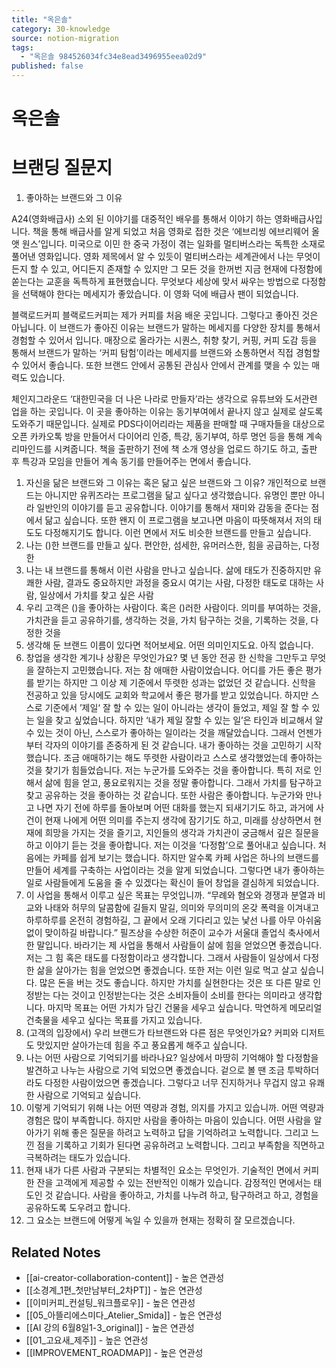 ```yaml
---
title: "옥은솔"
category: 30-knowledge
source: notion-migration
tags:
  - "옥은솔 984526034fc34e8ead3496955eea02d9"
published: false
---
```


# 옥은솔

# 브랜딩 질문지

1. 좋아하는 브랜드와 그 이유

A24(영화배급사)
소외 된 이야기를 대중적인 배우를 통해서 이야기 하는 영화배급사입니다. 책을 통해 배급사를 알게 되었고 처음 영화로 접한 것은 ‘에브리씽 에브리웨어 올 앳 원스’입니다. 미국으로 이민 한 중국 가정이 겪는 일화를 멀티버스라는 독특한 소재로 풀어낸 영화입니다. 영화 제목에서 알 수 있듯이 멀티버스라는 세계관에서 나는 무엇이든지 할 수 있고, 어디든지 존재할 수 있지만 그 모든 것을 한꺼번 지금 현재에 다정함에 쏟는다는 교훈을 독특하게 표현했습니다. 무엇보다 세상에 맞서 싸우는 방법으로 다정함을 선택해야 한다는 메세지가 좋았습니다. 이 영화 덕에 배급사 팬이 되었습니다.

블랙로드커피
블랙로드커피는 제가 커피를 처음 배운 곳입니다. 그렇다고 좋아진 것은 아닙니다. 이 브랜드가 좋아진 이유는 브랜드가 말하는 메세지를 다양한 장치를 통해서 경험할 수 있어서 입니다. 매장으로 올라가는 시퀀스, 취향 찾기, 커핑, 커피 도감 등을 통해서 브랜드가 말하는 ‘커피 탐험’이라는 메세지를 브랜드와 소통하면서 직접 경험할 수 있어서 좋습니다. 또한 브랜드 안에서 공통된 관심사 안에서 관계를 맺을 수 있는 매력도 있습니다.

체인지그라운드
‘대한민국을 더 나은 나라로 만들자’라는 생각으로 유튜브와 도서관련 업을 하는 곳입니다. 이 곳을 좋아하는 이유는 동기부여에서 끝나지 않고 실제로 살도록 도와주기 때문입니다. 실제로 PDS다이어리라는 제품을 판매할 때 구매자들을 대상으로 오픈 카카오톡 방을 만들어서 다이어리 인증, 특강, 동기부여, 하루 명언 등을 통해 계속 리마인드를 시켜줍니다. 책을 출판하기 전에 책 소개 영상을 업로드 하기도 하고, 출판 후 특강과 모임을 만들어 계속 동기를 만들어주는 면에서 좋습니다.

1. 자신을 닮은 브랜드와 그 이유는 혹은 닮고 싶은 브랜드와 그 이유?
   개인적으로 브랜드는 아니지만 유퀴즈라는 프로그램을 닮고 싶다고 생각했습니다. 유명인 뿐만 아니라 일반인의 이야기를 듣고 공유합니다. 이야기를 통해서 재미와 감동을 준다는 점에서 닮고 싶습니다. 또한 왠지 이 프로그램을 보고나면 마음이 따뜻해져서 저의 태도도 다정해지기도 합니다. 이런 면에서 저도 비슷한 브랜드를 만들고 싶습니다.
2. 나는 ()한 브랜드를 만들고 싶다.
   편안한, 섬세한, 유머러스한, 힘을 공급하는, 다정한
3. 나는 내 브랜드를 통해서 이런 사람을 만나고 싶습니다.
   삶에 태도가 진중하지만 유쾌한 사람, 결과도 중요하지만 과정을 중요시 여기는 사람, 다정한 태도로 대하는 사람, 일상에서 가치를 찾고 싶은 사람
4. 우리 고객은 ()을 좋아하는 사람이다. 혹은 ()러한 사람이다.
   의미를 부여하는 것을, 가치관을 듣고 공유하기를, 생각하는 것을, 가치 탐구하는 것을, 기록하는 것을, 다정한 것을
5. 생각해 둔 브랜드 이름이 있다면 적어보세요. 어떤 의미인지도요.
   아직 없습니다.
6. 창업을 생각한 계기나 상황은 무엇인가요?
   몇 년 동안 전공 한 신학을 그만두고 무엇을 잘하는지 고민했습니다. 저는 참 애매한 사람이었습니다. 어디를 가든 좋은 평가를 받기는 하지만 그 이상 제 기준에서 뚜렷한 성과는 없었던 것 같습니다. 신학을 전공하고 있을 당시에도 교회와 학교에서 좋은 평가를 받고 있었습니다. 하지만 스스로 기준에서 ’제일‘ 잘 할 수 있는 일이 아니라는 생각이 들었고, 제일 잘 할 수 있는 일을 찾고 싶었습니다. 하지만 ‘내가 제일 잘할 수 있는 일’은 타인과 비교해서 알 수 있는 것이 아닌, 스스로가 좋아하는 일이라는 것을 깨달았습니다. 그래서 언젠가 부터 각자의 이야기를 존중하게 된 것 같습니다.
   내가 좋아하는 것을 고민하기 시작했습니다. 조금 애매하기는 해도 뚜렷한 사람이라고 스스로 생각했었는데 좋아하는 것을 찾기가 힘들었습니다. 저는 누군가를 도와주는 것을 좋아합니다. 특히 저로 인해서 삶에 힘을 얻고, 풍요로워지는 것을 정말 좋아합니다. 그래서 가치를 탐구하고 찾고 공유하는 것을 좋아하는 것 같습니다. 또한 사람은 좋아합니다. 누군가와 만나고 나면 자기 전에 하루를 돌아보며 어떤 대화를 했는지 되새기기도 하고, 과거에 사건이 현재 나에게 어떤 의미를 주는지 생각에 잠기기도 하고, 미래를 상상하면서 현재에 희망을 가지는 것을 즐기고, 지인들의 생각과 가치관이 궁금해서 깊은 질문을 하고 이야기 듣는 것을 좋아합니다. 저는 이것을 ‘다정함’으로 풀어내고 싶습니다.
   처음에는 카페를 쉽게 보기는 했습니다. 하지만 알수록 카페 사업은 하나의 브랜드를 만들어 세계를 구축하는 사업이라는 것을 알게 되었습니다. 그렇다면 내가 좋아하는 일로 사람들에게 도움을 줄 수 있겠다는 확신이 들어 창업을 결심하게 되었습니다.
7. 이 사업을 통해서 이루고 싶은 목표는 무엇입니까.
   “무례와 혐오와 경쟁과 분열과 비교와 나태와 허무의 달콤함에 길들지 말길, 의미와 무의미의 온갖 폭력을 이겨내고 하루하루를 온전히 경험하길, 그 끝에서 오래 기다리고 있는 낯선 나를 아무 아쉬움 없이 맞이하길 바랍니다.” 필즈상을 수상한 허준이 교수가 서울대 졸업식 축사에서 한 말입니다. 바라기는 제 사업을 통해서 사람들이 삶에 힘을 얻었으면 좋겠습니다. 저는 그 힘 혹은 태도를 다정함이라고 생각합니다. 그래서 사람들이 일상에서 다정한 삶을 살아가는 힘을 얻었으면 좋겠습니다.
   또한 저는 이런 일로 먹고 살고 싶습니다. 많은 돈을 버는 것도 좋습니다. 하지만 가치를 실현한다는 것은 또 다른 말로 인정받는 다는 것이고 인정받는다는 것은 소비자들이 소비를 한다는 의미라고 생각합니다.
   마지막 목표는 어떤 가치가 담긴 건물을 세우고 싶습니다. 막연하게 메모리얼 건축물을 세우고 싶다는 목표를 가지고 있습니다.
8. (고객의 입장에서) 우리 브랜드가 타브랜드와 다른 점은 무엇인가요?
   커피와 디저트도 맛있지만 살아가는데 힘을 주고 풍요롭게 해주고 싶습니다.
9. 나는 어떤 사람으로 기억되기를 바라나요?
   일상에서 마땅히 기억해야 할 다정함을 발견하고 나누는 사람으로 기억 되었으면 좋겠습니다. 겉으로 볼 땐 조금 투박하더라도 다정한 사람이었으면 좋겠습니다. 그렇다고 너무 진지하거나 무겁지 않고 유쾌한 사람으로 기억되고 싶습니다.
10. 이렇게 기억되기 위해 나는 어떤 역량과 경험, 의지를 가지고 있습니까.
    어떤 역량과 경험은 많이 부족합니다. 하지만 사람을 좋아하는 마음이 있습니다. 어떤 사람을 알아가기 위해 좋은 질문을 하려고 노력하고 답을 기억하려고 노력합니다. 그리고 느낀 점을 기록하고 기회가 된다면 공유하려고 노력합니다. 그리고 부족함을 직면하고 극복하려는 태도가 있습니다.
11. 현재 내가 다른 사람과 구분되는 차별적인 요소는 무엇인가.
    기술적인 면에서 커피 한 잔을 고객에게 제공할 수 있는 전반적인 이해가 있습니다.
    감정적인 면에서는 태도인 것 같습니다. 사람을 좋아하고, 가치를 나누려 하고, 탐구하려고 하고, 경험을 공유하도록 도우려고 합니다.
12. 그 요소는 브랜드에 어떻게 녹일 수 있을까
    현재는 정확히 잘 모르겠습니다.

## Related Notes
- [[ai-creator-collaboration-content]] - 높은 연관성
- [[소경계_1편_첫만남부터_2차PT]] - 높은 연관성
- [[이미커피_컨설팅_워크플로우]] - 높은 연관성
- [[05_아뜰리에스미다_Atelier_Smida]] - 높은 연관성
- [[AI 강의 6월8일1-3_original]] - 높은 연관성
- [[01_고요새_제주]] - 높은 연관성
- [[IMPROVEMENT_ROADMAP]] - 높은 연관성
